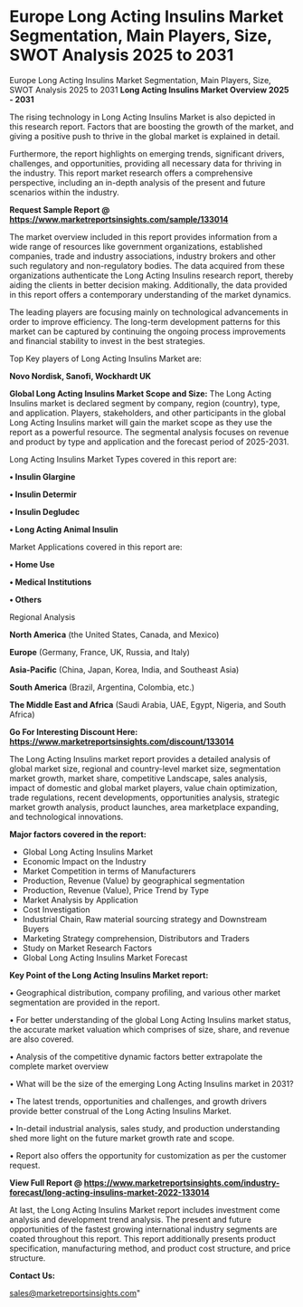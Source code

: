 # Europe Long Acting Insulins Market Segmentation, Main Players, Size, SWOT Analysis 2025 to 2031
 Europe Long Acting Insulins Market Segmentation, Main Players, Size, SWOT Analysis 2025 to 2031
<Strong> Long Acting Insulins Market Overview 2025 - 2031</strong>

The rising technology in Long Acting Insulins Market is also depicted in this research report. Factors that are boosting the growth of the market, and giving a positive push to thrive in the global market is explained in detail.

Furthermore, the report highlights on emerging trends, significant drivers, challenges, and opportunities, providing all necessary data for thriving in the industry. This report market research offers a comprehensive perspective, including an in-depth analysis of the present and future scenarios within the industry.

<strong>Request Sample Report @ <a href=https://www.marketreportsinsights.com/sample/133014>https://www.marketreportsinsights.com/sample/133014</a></strong>

The market overview included in this report provides information from a wide range of resources like government organizations, established companies, trade and industry associations, industry brokers and other such regulatory and non-regulatory bodies. The data acquired from these organizations authenticate the Long Acting Insulins research report, thereby aiding the clients in better decision making. Additionally, the data provided in this report offers a contemporary understanding of the market dynamics.

The leading players are focusing mainly on technological advancements in order to improve efficiency. The long-term development patterns for this market can be captured by continuing the ongoing process improvements and financial stability to invest in the best strategies.

Top Key players of Long Acting Insulins Market are:

<strong>Novo Nordisk, Sanofi, Wockhardt UK</strong>

<strong><b>Global Long Acting Insulins Market Scope and Size:</b></strong>
The Long Acting Insulins market is declared segment by company, region (country), type, and application. Players, stakeholders, and other participants in the global Long Acting Insulins market will gain the market scope as they use the report as a powerful resource. The segmental analysis focuses on revenue and product by type and application and the forecast period of 2025-2031.

Long Acting Insulins Market Types covered in this report are:

<strong>• Insulin Glargine

• Insulin Determir

• Insulin Degludec

• Long Acting Animal Insulin</strong>

Market Applications covered in this report are:

<strong>• Home Use

• Medical Institutions

• Others</strong> 

Regional Analysis

<strong>North America</strong> (the United States, Canada, and Mexico)

<strong>Europe</strong> (Germany, France, UK, Russia, and Italy)

<strong>Asia-Pacific</strong> (China, Japan, Korea, India, and Southeast Asia)

<strong>South America</strong> (Brazil, Argentina, Colombia, etc.)

<strong>The Middle East and Africa</strong> (Saudi Arabia, UAE, Egypt, Nigeria, and South Africa)

<strong>Go For Interesting Discount Here: <a href=https://www.marketreportsinsights.com/discount/133014>https://www.marketreportsinsights.com/discount/133014</a></strong>

The Long Acting Insulins market report provides a detailed analysis of global market size, regional and country-level market size, segmentation market growth, market share, competitive Landscape, sales analysis, impact of domestic and global market players, value chain optimization, trade regulations, recent developments, opportunities analysis, strategic market growth analysis, product launches, area marketplace expanding, and technological innovations.

<strong><b>Major factors covered in the report:</b></strong>
<ul>
  <li>Global Long Acting Insulins Market </li>
  <li>Economic Impact on the Industry</li>
  <li>Market Competition in terms of Manufacturers</li>
  <li>Production, Revenue (Value) by geographical segmentation</li>
  <li>Production, Revenue (Value), Price Trend by Type</li>
  <li>Market Analysis by Application</li>
  <li>Cost Investigation</li>
  <li>Industrial Chain, Raw material sourcing strategy and Downstream Buyers</li>
  <li>Marketing Strategy comprehension, Distributors and Traders</li>
  <li>Study on Market Research Factors</li>
  <li>Global Long Acting Insulins Market Forecast</li>
</ul>

<strong><b>Key Point of the Long Acting Insulins Market report:</b></strong>

• Geographical distribution, company profiling, and various other market segmentation are provided in the report.

• For better understanding of the global Long Acting Insulins market status, the accurate market valuation which comprises of size, share, and revenue are also covered.

• Analysis of the competitive dynamic factors better extrapolate the complete market overview

• What will be the size of the emerging Long Acting Insulins market in 2031?

• The latest trends, opportunities and challenges, and growth drivers provide better construal of the Long Acting Insulins Market.

• In-detail industrial analysis, sales study, and production understanding shed more light on the future market growth rate and scope.

• Report also offers the opportunity for customization as per the customer request.

<strong><b>View Full Report @ <a href=https://www.marketreportsinsights.com/industry-forecast/long-acting-insulins-market-2022-133014>https://www.marketreportsinsights.com/industry-forecast/long-acting-insulins-market-2022-133014</a></b></strong>


At last, the Long Acting Insulins Market report includes investment come analysis and development trend analysis. The present and future opportunities of the fastest growing international industry segments are coated throughout this report. This report additionally presents product specification, manufacturing method, and product cost structure, and price structure.

<strong>Contact Us:</strong>

sales@marketreportsinsights.com"
